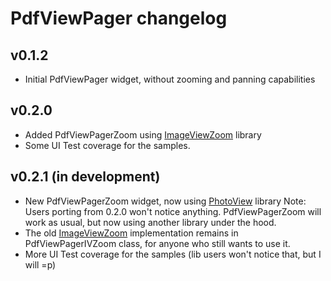 # PdfViewPager changelog

v0.1.2
------

- Initial PdfViewPager widget, without zooming and panning capabilities

v0.2.0
------

- Added PdfViewPagerZoom using [ImageViewZoom][5] library
- Some UI Test coverage for the samples.

v0.2.1 (in development)
-----------------------

- New PdfViewPagerZoom widget, now using [PhotoView][4] library
    Note: Users porting from 0.2.0 won't notice anything. PdfViewPagerZoom will work as usual, but now using another library under the hood.
- The old [ImageViewZoom][5] implementation remains in PdfViewPagerIVZoom class, for anyone who still wants to use it.
- More UI Test coverage for the samples (lib users won't notice that, but I will =p)


[4]: https://github.com/chrisbanes/PhotoView
[5]: https://github.com/sephiroth74/ImageViewZoom
